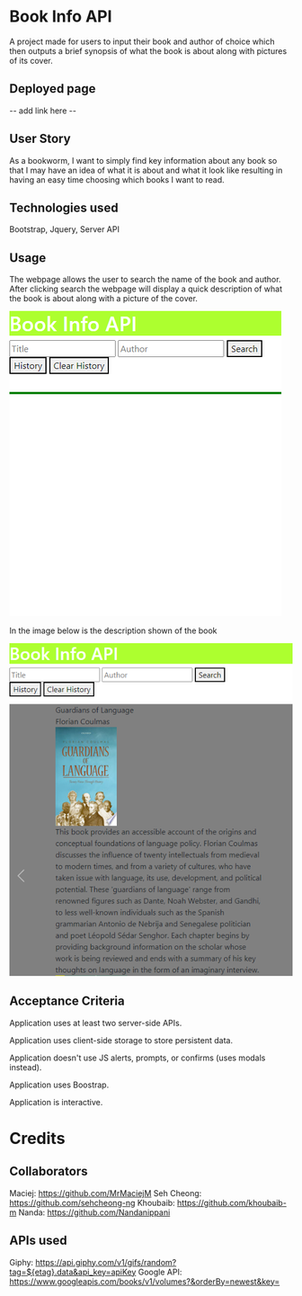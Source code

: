 # Book Info API

A project made for users to input their book and author of choice which then outputs a brief synopsis of what the book is about along with pictures of its cover.

## Deployed page

-- add link here --

## User Story

As a bookworm, I want to simply find key information about any book so that I may have an idea of what it is about and what it look like resulting in having an easy time choosing which books I want to read.


## Technologies used

Bootstrap, Jquery, Server API


## Usage

The webpage allows the user to search the name of the book and author. After clicking search the webpage will display a quick description of what the book is about along with a picture of the cover. 

![Alt text](assets/images/bookapi.png)

In the image below is the description shown of the book

![Alt text](assets/images/bookapi2.png)

## Acceptance Criteria

Application uses at least two server-side APIs.

Application uses client-side storage to store persistent data.

Application doesn't use JS alerts, prompts, or confirms (uses modals instead).

Application uses Boostrap.

Application is interactive.

# Credits

## Collaborators

Maciej: https://github.com/MrMaciejM
Seh Cheong: https://github.com/sehcheong-ng
Khoubaib: https://github.com/khoubaib-m
Nanda: https://github.com/Nandanippani

## APIs used

Giphy: https://api.giphy.com/v1/gifs/random?tag=${etag}.data&api_key=apiKey 
Google API: https://www.googleapis.com/books/v1/volumes?&orderBy=newest&key=
